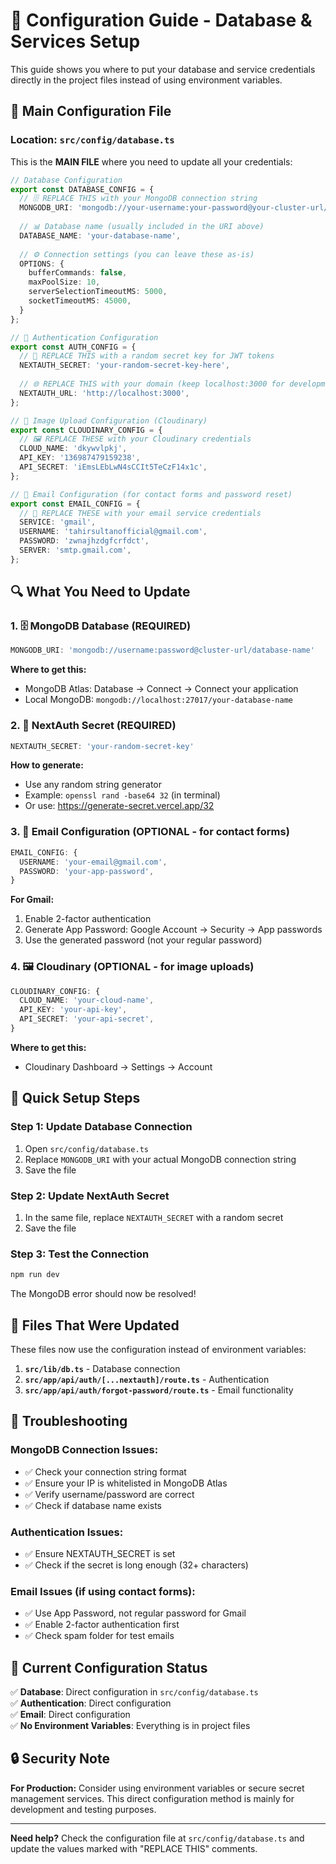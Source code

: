 # 🔧 Configuration Guide - Database & Services Setup

This guide shows you where to put your database and service credentials directly in the project files instead of using environment variables.

## 📂 Main Configuration File

### Location: `src/config/database.ts`

This is the **MAIN FILE** where you need to update all your credentials:

```typescript
// Database Configuration
export const DATABASE_CONFIG = {
  // 🗄️ REPLACE THIS with your MongoDB connection string
  MONGODB_URI: 'mongodb://your-username:your-password@your-cluster-url/your-database-name',
  
  // 📊 Database name (usually included in the URI above)
  DATABASE_NAME: 'your-database-name',
  
  // ⚙️ Connection settings (you can leave these as-is)
  OPTIONS: {
    bufferCommands: false,
    maxPoolSize: 10,
    serverSelectionTimeoutMS: 5000,
    socketTimeoutMS: 45000,
  }
};

// 🔐 Authentication Configuration
export const AUTH_CONFIG = {
  // 🔑 REPLACE THIS with a random secret key for JWT tokens
  NEXTAUTH_SECRET: 'your-random-secret-key-here',
  
  // 🌐 REPLACE THIS with your domain (keep localhost:3000 for development)
  NEXTAUTH_URL: 'http://localhost:3000',
};

// 📸 Image Upload Configuration (Cloudinary)
export const CLOUDINARY_CONFIG = {
  // 🖼️ REPLACE THESE with your Cloudinary credentials
  CLOUD_NAME: 'dkywvlpkj',
  API_KEY: '136987479159238',
  API_SECRET: 'iEmsLEbLwN4sCCIt5TeCzF14x1c',
};

// 📧 Email Configuration (for contact forms and password reset)
export const EMAIL_CONFIG = {
  // 📮 REPLACE THESE with your email service credentials
  SERVICE: 'gmail',
  USERNAME: 'tahirsultanofficial@gmail.com',
  PASSWORD: 'zwnajhzdgfcrfdct',
  SERVER: 'smtp.gmail.com',
};
```

## 🔍 What You Need to Update

### 1. 🗄️ MongoDB Database (REQUIRED)
```typescript
MONGODB_URI: 'mongodb://username:password@cluster-url/database-name'
```
**Where to get this:**
- MongoDB Atlas: Database → Connect → Connect your application
- Local MongoDB: `mongodb://localhost:27017/your-database-name`

### 2. 🔑 NextAuth Secret (REQUIRED)
```typescript
NEXTAUTH_SECRET: 'your-random-secret-key'
```
**How to generate:**
- Use any random string generator
- Example: `openssl rand -base64 32` (in terminal)
- Or use: https://generate-secret.vercel.app/32

### 3. 📧 Email Configuration (OPTIONAL - for contact forms)
```typescript
EMAIL_CONFIG: {
  USERNAME: 'your-email@gmail.com',
  PASSWORD: 'your-app-password',
}
```
**For Gmail:**
1. Enable 2-factor authentication
2. Generate App Password: Google Account → Security → App passwords
3. Use the generated password (not your regular password)

### 4. 🖼️ Cloudinary (OPTIONAL - for image uploads)
```typescript
CLOUDINARY_CONFIG: {
  CLOUD_NAME: 'your-cloud-name',
  API_KEY: 'your-api-key',
  API_SECRET: 'your-api-secret',
}
```
**Where to get this:**
- Cloudinary Dashboard → Settings → Account

## 🚀 Quick Setup Steps

### Step 1: Update Database Connection
1. Open `src/config/database.ts`
2. Replace `MONGODB_URI` with your actual MongoDB connection string
3. Save the file

### Step 2: Update NextAuth Secret
1. In the same file, replace `NEXTAUTH_SECRET` with a random secret
2. Save the file

### Step 3: Test the Connection
```bash
npm run dev
```
The MongoDB error should now be resolved!

## 📁 Files That Were Updated

These files now use the configuration instead of environment variables:

1. **`src/lib/db.ts`** - Database connection
2. **`src/app/api/auth/[...nextauth]/route.ts`** - Authentication
3. **`src/app/api/auth/forgot-password/route.ts`** - Email functionality

## 🔧 Troubleshooting

### MongoDB Connection Issues:
- ✅ Check your connection string format
- ✅ Ensure your IP is whitelisted in MongoDB Atlas
- ✅ Verify username/password are correct
- ✅ Check if database name exists

### Authentication Issues:
- ✅ Ensure NEXTAUTH_SECRET is set
- ✅ Check if the secret is long enough (32+ characters)

### Email Issues (if using contact forms):
- ✅ Use App Password, not regular password for Gmail
- ✅ Enable 2-factor authentication first
- ✅ Check spam folder for test emails

## 🎯 Current Configuration Status

✅ **Database**: Direct configuration in `src/config/database.ts`  
✅ **Authentication**: Direct configuration  
✅ **Email**: Direct configuration  
✅ **No Environment Variables**: Everything is in project files  

## 🔒 Security Note

**For Production:** Consider using environment variables or secure secret management services. This direct configuration method is mainly for development and testing purposes.

---

**Need help?** Check the configuration file at `src/config/database.ts` and update the values marked with "REPLACE THIS" comments.
